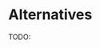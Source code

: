 Alternatives
============
<!-- Contains a description of considered alternatives; why the alternative was considered, and why
     it was not included/rejected in the proposal/recommendation.
-->

TODO: